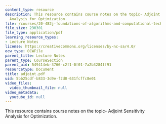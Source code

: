 ```yaml
---
content_type: resource
description: This resource contains course notes on the topic- Adjoint Sensitivity
  Analysis for Optimization.
file: /courses/20-482j-foundations-of-algorithms-and-computational-techniques-in-systems-biology-spring-2006/5bb25cdfb8333d9ef2d0631fcffc8e01_adjoint.pdf
file_size: 230301
file_type: application/pdf
learning_resource_types:
- Lecture Notes
license: https://creativecommons.org/licenses/by-nc-sa/4.0/
ocw_type: OCWFile
parent_title: Lecture Notes
parent_type: CourseSection
parent_uid: 549414eb-3766-c2f1-0f01-7a2b3284ff91
resourcetype: Document
title: adjoint.pdf
uid: 5bb25cdf-b833-3d9e-f2d0-631fcffc8e01
video_files:
  video_thumbnail_file: null
video_metadata:
  youtube_id: null
---
```

This resource contains course notes on the topic- Adjoint Sensitivity Analysis for Optimization.